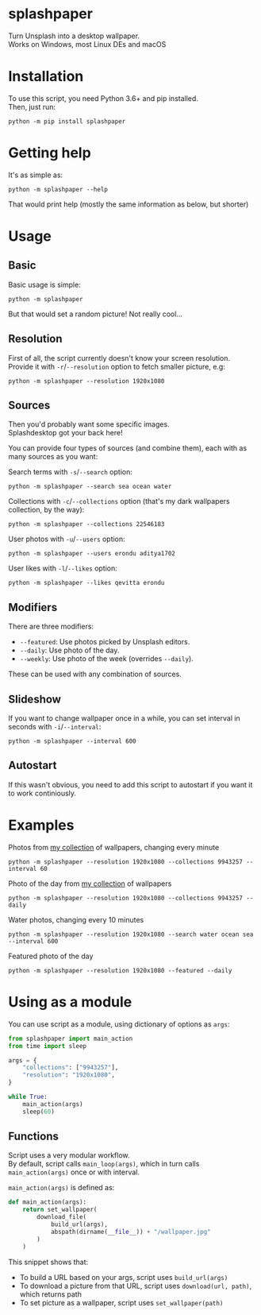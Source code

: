 # splashpaper

Turn Unsplash into a desktop wallpaper.    
Works on Windows, most Linux DEs and macOS

# Installation

To use this script, you need Python 3.6+ and pip installed.    
Then, just run:

`python -m pip install splashpaper`

# Getting help

It's as simple as:

`python -m splashpaper --help`    

That would print help (mostly the same information as below, but shorter)    

# Usage

## Basic

Basic usage is simple:

`python -m splashpaper`

But that would set a random picture! Not really cool...

## Resolution

First of all, the script currently doesn't know your screen resolution.    
Provide it with `-r`/`--resolution` option to fetch smaller picture, e.g:

`python -m splashpaper --resolution 1920x1080`

## Sources

Then you'd probably want some specific images.    
Splashdesktop got your back here!    

You can provide four types of sources (and combine them), each with as many sources as you want:

Search terms with `-s`/`--search` option:

`python -m splashpaper --search sea ocean water`

Collections with `-c`/`--collections` option (that's my dark wallpapers collection, by the way):

`python -m splashpaper --collections 22546183`

User photos with `-u`/`--users` option:

`python -m splashpaper --users erondu aditya1702`

User likes with `-l`/`--likes` option:

`python -m splashpaper --likes qevitta erondu`

## Modifiers

There are three modifiers:

- `--featured`: Use photos picked by Unsplash editors.
- `--daily`: Use photo of the day. 
- `--weekly`: Use photo of the week (overrides `--daily`).

These can be used with any combination of sources.

## Slideshow

If you want to change wallpaper once in a while, you can set interval in seconds with `-i`/`--interval`:

`python -m splashpaper --interval 600`

## Autostart

If this wasn't obvious, you need to add this script to autostart if you want it to work continiously.

# Examples

Photos from [my collection](https://unsplash.com/collections/9943257/wallpapers) of wallpapers, changing every minute

`python -m splashpaper --resolution 1920x1080 --collections 9943257 --interval 60`

Photo of the day from [my collection](https://unsplash.com/collections/9943257/wallpapers) of wallpapers

`python -m splashpaper --resolution 1920x1080 --collections 9943257 --daily`

Water photos, changing every 10 minutes

`python -m splashpaper --resolution 1920x1080 --search water ocean sea --interval 600`

Featured photo of the day

`python -m splashpaper --resolution 1920x1080 --featured --daily`

# Using as a module

You can use script as a module, using dictionary of options as `args`:

```python
from splashpaper import main_action
from time import sleep

args = {
    "collections": ["9943257"],
    "resolution": "1920x1080",
}

while True:
    main_action(args)
    sleep(60)

```

## Functions
Script uses a very modular workflow.    
By default, script calls `main_loop(args)`, which in turn calls `main_action(args)` once or with interval.

`main_action(args)` is defined as:

```python
def main_action(args):
    return set_wallpaper(
        download_file(
            build_url(args), 
            abspath(dirname(__file__)) + "/wallpaper.jpg"
        )
    )
```

This snippet shows that:

- To build a URL based on your args, script uses `build_url(args)`
- To download a picture from that URL, script uses `download(url, path)`, which returns path
- To set picture as a wallpaper, script uses `set_wallpaper(path)`

